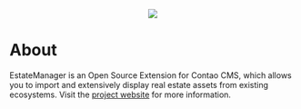 <p align="center"><img src="https://www.contao-estatemanager.com/files/theme/images/logo/logo_dunkel.png"></p>


# About
EstateManager is an Open Source Extension for Contao CMS, which allows you to import and extensively display real estate assets from existing ecosystems. Visit the [project website][1] for more information.

[1]: https://www.contao-estatemanager.com
